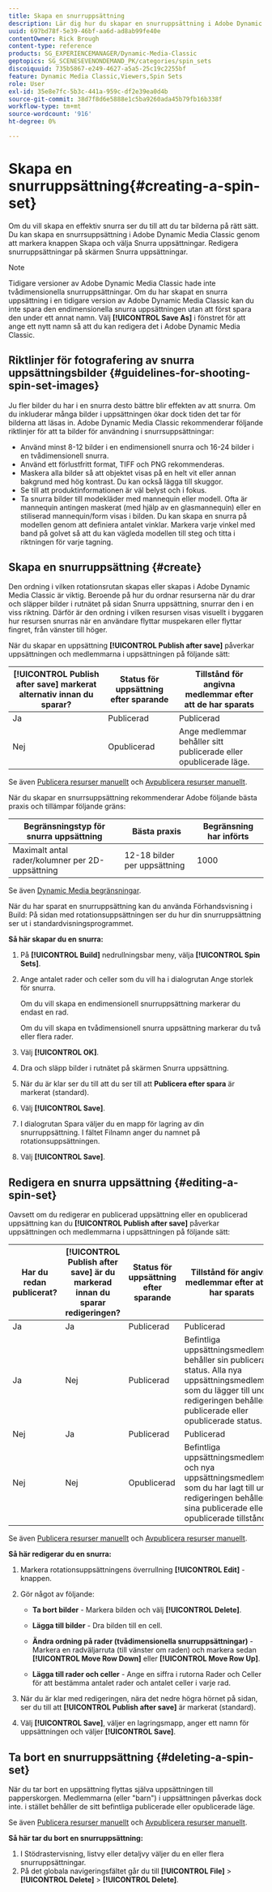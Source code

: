 ```yaml
---
title: Skapa en snurruppsättning
description: Lär dig hur du skapar en snurruppsättning i Adobe Dynamic Media Classic.
uuid: 697bd78f-5e39-46bf-aa6d-ad8ab99fe40e
contentOwner: Rick Brough
content-type: reference
products: SG_EXPERIENCEMANAGER/Dynamic-Media-Classic
geptopics: SG_SCENESEVENONDEMAND_PK/categories/spin_sets
discoiquuid: 735b5867-e249-4627-a5a5-25c19c2255bf
feature: Dynamic Media Classic,Viewers,Spin Sets
role: User
exl-id: 35e8e7fc-5b3c-441a-959c-df2e39ea0d4b
source-git-commit: 38d7f8d6e5888e1c5ba9260ada45b79fb16b338f
workflow-type: tm+mt
source-wordcount: '916'
ht-degree: 0%

---
```


# Skapa en snurruppsättning{#creating-a-spin-set}

Om du vill skapa en effektiv snurra ser du till att du tar bilderna på rätt sätt. Du kan skapa en snurrsuppsättning i Adobe Dynamic Media Classic genom att markera knappen Skapa och välja Snurra uppsättningar. Redigera snurruppsättningar på skärmen Snurra uppsättningar.

>[!NOTE]
>
>Tidigare versioner av Adobe Dynamic Media Classic hade inte tvådimensionella snurruppsättningar. Om du har skapat en snurra uppsättning i en tidigare version av Adobe Dynamic Media Classic kan du inte spara den endimensionella snurra uppsättningen utan att först spara den under ett annat namn. Välj **[!UICONTROL Save As]** i fönstret för att ange ett nytt namn så att du kan redigera det i Adobe Dynamic Media Classic.

## Riktlinjer för fotografering av snurra uppsättningsbilder {#guidelines-for-shooting-spin-set-images}

Ju fler bilder du har i en snurra desto bättre blir effekten av att snurra. Om du inkluderar många bilder i uppsättningen ökar dock tiden det tar för bilderna att läsas in. Adobe Dynamic Media Classic rekommenderar följande riktlinjer för att ta bilder för användning i snurrsuppsättningar:

* Använd minst 8-12 bilder i en endimensionell snurra och 16-24 bilder i en tvådimensionell snurra.
* Använd ett förlustfritt format, TIFF och PNG rekommenderas.
* Maskera alla bilder så att objektet visas på en helt vit eller annan bakgrund med hög kontrast. Du kan också lägga till skuggor.
* Se till att produktinformationen är väl belyst och i fokus.
* Ta snurra bilder till modekläder med mannequin eller modell. Ofta är mannequin antingen maskerat (med hjälp av en glasmannequin) eller en stiliserad mannequin/form visas i bilden. Du kan skapa en snurra på modellen genom att definiera antalet vinklar. Markera varje vinkel med band på golvet så att du kan vägleda modellen till steg och titta i riktningen för varje tagning.

## Skapa en snurruppsättning {#create}

Den ordning i vilken rotationsrutan skapas eller skapas i Adobe Dynamic Media Classic är viktig. Beroende på hur du ordnar resurserna när du drar och släpper bilder i rutnätet på sidan Snurra uppsättning, snurrar den i en viss riktning. Därför är den ordning i vilken resursen visas visuellt i byggaren hur resursen snurras när en användare flyttar muspekaren eller flyttar fingret, från vänster till höger.

När du skapar en uppsättning **[!UICONTROL Publish after save]** påverkar uppsättningen och medlemmarna i uppsättningen på följande sätt:

| **[!UICONTROL Publish after save]** markerat alternativ innan du sparar? | Status för uppsättning efter sparande | Tillstånd för angivna medlemmar efter att de har sparats |
| --- | --- | --- |
| Ja | Publicerad | Publicerad |
| Nej | Opublicerad | Ange medlemmar behåller sitt publicerade eller opublicerade läge. |

Se även [Publicera resurser manuellt](publishing-files.md#manually-publishing-assets) och [Avpublicera resurser manuellt](publishing-files.md#manually-unpublishing-assets).

När du skapar en snurrsuppsättning rekommenderar Adobe följande bästa praxis och tillämpar följande gräns:

| Begränsningstyp för snurra uppsättning | Bästa praxis | Begränsning har införts |
| --- | --- | --- |
| Maximalt antal rader/kolumner per 2D-uppsättning | 12-18 bilder per uppsättning | 1000 |

Se även [Dynamic Media begränsningar](/help/using/limitations.md).

När du har sparat en snurruppsättning kan du använda Förhandsvisning i Build: På sidan med rotationsuppsättningen ser du hur din snurruppsättning ser ut i standardvisningsprogrammet.

**Så här skapar du en snurra:**

1. På **[!UICONTROL Build]** nedrullningsbar meny, välja **[!UICONTROL Spin Sets]**.
1. Ange antalet rader och celler som du vill ha i dialogrutan Ange storlek för snurra.

   Om du vill skapa en endimensionell snurruppsättning markerar du endast en rad.

   Om du vill skapa en tvådimensionell snurra uppsättning markerar du två eller flera rader.

1. Välj **[!UICONTROL OK]**.
1. Dra och släpp bilder i rutnätet på skärmen Snurra uppsättning.
1. När du är klar ser du till att du ser till att **Publicera efter spara** är markerat (standard).
1. Välj **[!UICONTROL Save]**.
1. I dialogrutan Spara väljer du en mapp för lagring av din snurruppsättning. I fältet Filnamn anger du namnet på rotationsuppsättningen.
1. Välj **[!UICONTROL Save]**.

## Redigera en snurra uppsättning {#editing-a-spin-set}

Oavsett om du redigerar en publicerad uppsättning eller en opublicerad uppsättning kan du **[!UICONTROL Publish after save]** påverkar uppsättningen och medlemmarna i uppsättningen på följande sätt:

| Har du redan publicerat? | **[!UICONTROL Publish after save]** är du markerad innan du sparar redigeringen? | Status för uppsättning efter sparande | Tillstånd för angivna medlemmar efter att de har sparats |
| --- | --- | --- | --- |
| Ja | Ja | Publicerad | Publicerad |
| Ja | Nej | Publicerad | Befintliga uppsättningsmedlemmar behåller sin publicerade status. Alla nya uppsättningsmedlemmar som du lägger till under redigeringen behåller sin publicerade eller opublicerade status. |
| Nej | Ja | Publicerad | Publicerad |
| Nej | Nej | Opublicerad | Befintliga uppsättningsmedlemmar och nya uppsättningsmedlemmar som du har lagt till under redigeringen behåller sina publicerade eller opublicerade tillstånd. |

Se även [Publicera resurser manuellt](publishing-files.md#manually-publishing-assets) och [Avpublicera resurser manuellt](publishing-files.md#manually-unpublishing-assets).

**Så här redigerar du en snurra:**

1. Markera rotationsuppsättningens överrullning **[!UICONTROL Edit]** -knappen.
1. Gör något av följande:

   * **Ta bort bilder** - Markera bilden och välj **[!UICONTROL Delete]**.

   * **Lägga till bilder** - Dra bilden till en cell.

   * **Ändra ordning på rader (tvådimensionella snurruppsättningar)** - Markera en radväljarruta (till vänster om raden) och markera sedan **[!UICONTROL Move Row Down]** eller **[!UICONTROL Move Row Up]**.

   * **Lägga till rader och celler** - Ange en siffra i rutorna Rader och Celler för att bestämma antalet rader och antalet celler i varje rad.

1. När du är klar med redigeringen, nära det nedre högra hörnet på sidan, ser du till att **[!UICONTROL Publish after save]** är markerat (standard).
1. Välj **[!UICONTROL Save]**, väljer en lagringsmapp, anger ett namn för uppsättningen och väljer **[!UICONTROL Save]**.

## Ta bort en snurruppsättning {#deleting-a-spin-set}

När du tar bort en uppsättning flyttas själva uppsättningen till papperskorgen. Medlemmarna (eller &quot;barn&quot;) i uppsättningen påverkas dock inte. i stället behåller de sitt befintliga publicerade eller opublicerade läge.

Se även [Publicera resurser manuellt](publishing-files.md#manually-publishing-assets) och [Avpublicera resurser manuellt](publishing-files.md#manually-unpublishing-assets).

**Så här tar du bort en snurruppsättning:**

1. I Stödrastervisning, listvy eller detaljvy väljer du en eller flera snurruppsättningar.
1. På det globala navigeringsfältet går du till **[!UICONTROL File]** > **[!UICONTROL Delete]** > **[!UICONTROL Delete]**.
